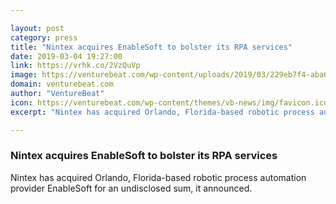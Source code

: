 ```yaml
---

layout: post
category: press
title: "Nintex acquires EnableSoft to bolster its RPA services"
date: 2019-03-04 19:27:00
link: https://vrhk.co/2VzQuVp
image: https://venturebeat.com/wp-content/uploads/2019/03/229eb7f4-aba6-4f38-9ff5-c9a6ee78a3b9.png?w=1200&strip=all
domain: venturebeat.com
author: "VentureBeat"
icon: https://venturebeat.com/wp-content/themes/vb-news/img/favicon.ico
excerpt: "Nintex has acquired Orlando, Florida-based robotic process automation provider EnableSoft for an undisclosed sum, it announced."

---
```


### Nintex acquires EnableSoft to bolster its RPA services

Nintex has acquired Orlando, Florida-based robotic process automation provider EnableSoft for an undisclosed sum, it announced.